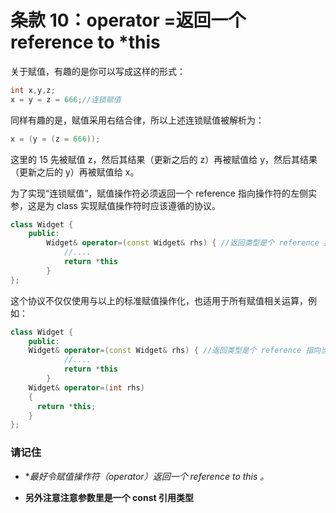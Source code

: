 # 条款 10：operator =返回一个 reference to *this

关于赋值，有趣的是你可以写成这样的形式：

```c++
int x,y,z;
x = y = z = 666;//连锁赋值
```

同样有趣的是，赋值采用右结合律，所以上述连锁赋值被解析为：

```c++
x = (y = (z = 666));
```

这里的 15 先被赋值 z，然后其结果（更新之后的 z）再被赋值给 y，然后其结果（更新之后的 y）再被赋值给 x。

为了实现“连锁赋值”，赋值操作符必须返回一个 reference 指向操作符的左侧实参，这是为 class 实现赋值操作符时应该遵循的协议。

```c++
class Widget {
	public:
		Widget& operator=(const Widget& rhs) { //返回类型是个 reference 指向当前对象
			//....
			return *this
		}
};
```

这个协议不仅仅使用与以上的标准赋值操作化，也适用于所有赋值相关运算，例如：

```c++
class Widget {
	public:
  	Widget& operator=(const Widget& rhs) { //返回类型是个 reference 指向当前对象
			//....
			return *this
		}
  	Widget& operator=(int rhs)
    {
      return *this;
    }
};
```

###  请记住

- **最好令赋值操作符（operator）返回一个 reference to *this 。**

- **另外注意注意参数里是一个 const 引用类型**

